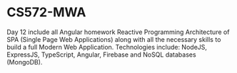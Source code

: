 # CS572-MWA
Day 12 include all Angular homework
Reactive Programming Architecture of SPA (Single Page Web Applications) along with all the necessary skills to build a full Modern Web Application. Technologies include: NodeJS, ExpressJS, TypeScript, Angular, Firebase and NoSQL databases (MongoDB).
